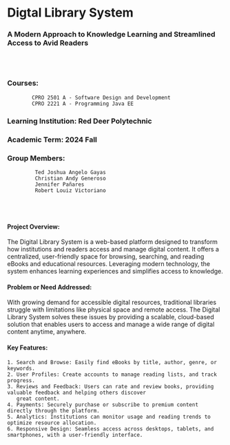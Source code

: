 # Digtal Library System
### A Modern Approach to Knowledge Learning and Streamlined Access to Avid Readers

</br></br>

### Courses:
            CPRO 2501 A - Software Design and Development
            CPRO 2221 A - Programming Java EE
### Learning Institution: Red Deer Polytechnic
### Academic Term: 2024 Fall
### Group Members:
             Ted Joshua Angelo Gayas
             Christian Andy Generoso
             Jennifer Pañares
             Robert Louiz Victoriano

</br></br>

#### Project Overview:
The Digital Library System is a web-based platform designed to transform how institutions and readers access and manage digital content. It offers a centralized, user-friendly space for browsing, searching, and reading eBooks and educational resources. Leveraging modern technology, the system enhances learning experiences and simplifies access to knowledge.


#### Problem or Need Addressed:
With growing demand for accessible digital resources, traditional libraries struggle with limitations like physical space and remote access. The Digital Library System solves these issues by providing a scalable, cloud-based solution that enables users to access and manage a wide range of digital content anytime, anywhere.


#### Key Features:
    1. Search and Browse: Easily find eBooks by title, author, genre, or keywords.
    2. User Profiles: Create accounts to manage reading lists, and track progress.
    3. Reviews and Feedback: Users can rate and review books, providing valuable feedback and helping others discover
       great content.
    4. Payments: Securely purchase or subscribe to premium content directly through the platform.
    5. Analytics: Institutions can monitor usage and reading trends to optimize resource allocation.
    6. Responsive Design: Seamless access across desktops, tablets, and smartphones, with a user-friendly interface.
